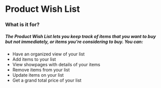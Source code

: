 # Product Wish List

### What is it for? 

##### The Product Wish List lets you keep track of items that you want to buy but not immediately, or items you're considering to buy. You can:
  - Have an organized view of your list
  - Add items to your list
  - View showpages with details of your items
  - Remove items from your list
  - Update items on your list 
  - Get a grand total price of your list 
